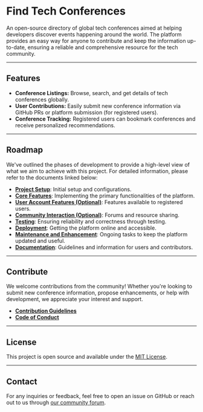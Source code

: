 # Find Tech Conferences

An open-source directory of global tech conferences aimed at helping
developers discover events happening around the world. The platform
provides an easy way for anyone to contribute and keep the information
up-to-date, ensuring a reliable and comprehensive resource for the
tech community.

---

## Features

- **Conference Listings:** Browse, search, and get details of tech
  conferences globally.
- **User Contributions:** Easily submit new conference information via
  GitHub PRs or platform submission (for registered users).
- **Conference Tracking:** Registered users can bookmark conferences
  and receive personalized recommendations.

---

## Roadmap

We've outlined the phases of development to provide a high-level view
of what we aim to achieve with this project. For detailed information,
please refer to the documents linked below:

- [**Project Setup**](./docs/project-setup.md): Initial setup and
  configurations.
- [**Core Features**](./docs/core-features.md): Implementing the
  primary functionalities of the platform.
- [**User Account Features (Optional)**](./docs/user-account-features.md):
  Features available to registered users.
- [**Community Interaction (Optional)**](./docs/community-interaction.md):
  Forums and resource sharing.
- [**Testing**](./docs/testing.md): Ensuring reliability and
  correctness through testing.
- [**Deployment**](./docs/deployment.md): Getting the platform online
  and accessible.
- [**Maintenance and Enhancement**](./docs/maintenance-and-enhancement.md):
  Ongoing tasks to keep the platform updated and useful.
- [**Documentation**](./docs/documentation.md): Guidelines and
  information for users and contributors.

---

## Contribute

We welcome contributions from the community! Whether you're looking to
submit new conference information, propose enhancements, or help with
development, we appreciate your interest and support.

- [**Contribution Guidelines**](./docs/contribution-guidelines.md)
- [**Code of Conduct**](./docs/code-of-conduct.md)

---

## License

This project is open source and available under the
[MIT License](LICENSE).

---

## Contact

For any inquiries or feedback, feel free to open an issue on GitHub or
reach out to us through [our community forum](#).
